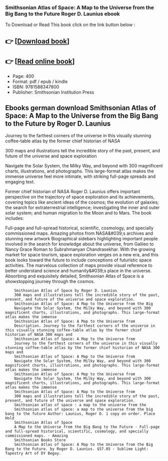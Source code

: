 ### Smithsonian Atlas of Space: A Map to the Universe from the Big Bang to the Future Roger D. Launius ebook

To Download or Read This book click on the link button below :

## 👉  [**[Download book](http://filesbooks.info/download.php?group=book&from=github.com&id=720603&lnk=1079 "Download book")**]

## 👉  [**[Read online book](http://filesbooks.info/download.php?group=book&from=github.com&id=720603&lnk=1079 "Read online book")**]


* Page: 400
* Format: pdf / epub / kindle
* ISBN: 9781588347800
* Publisher: Smithsonian Institution Press



## Ebooks german download Smithsonian Atlas of Space: A Map to the Universe from the Big Bang to the Future by Roger D. Launius



Journey to the farthest corners of the universe in this visually stunning coffee-table atlas by the former chief historian of NASA
 
 300 maps and illustrations tell the incredible story of the past, present, and future of the universe and space exploration
 
 Navigate the Solar System, the Milky Way, and beyond with 300 magnificent charts, illustrations, and photographs. This large-format atlas makes the immense universe feel more intimate, with striking full-page spreads and engaging text.
 
 Former chief historian of NASA Roger D. Launius offers important perspective on the trajectory of space exploration and its achievements, covering topics like ancient ideas of the cosmos; the evolution of galaxies; the search for extraterrestrial intelligence; investigating the inner and outer solar system; and human migration to the Moon and to Mars. The book includes:
 
 Full-page and full-spread historical, scientific, cosmology, and specially commissioned maps. Amazing photos from NASA&amp;#039;s archives and stunning new artwork Biographical sidebars highlighting important people involved in the search for knowledge about the universe, from Galileo to Nancy Grace Roman to Subrahmanyan Chandrasekhar. 
 With the growing market for space tourism, space exploration verges on a new era, and this book looks toward the future to include conceptions of futuristic space activities. The marvelous collection of maps provide visual reference to better understand science and humanity&amp;#039;s place in the universe. Absorbing and exquisitely detailed, Smithsonian Atlas of Space is a showstopping journey through the cosmos.


        Smithsonian Atlas of Space by Roger D. Launius
        300 maps and illustrations tell the incredible story of the past, present, and future of the universe and space exploration.
        Smithsonian Atlas of Space: A Map to the Universe from the Big
        Navigate the Solar System, the Milky Way, and beyond with 300 magnificent charts, illustrations, and photographs. This large-format atlas makes the immense 
        Smithsonian Atlas of Space: A Map to the Universe from
        Description. Journey to the farthest corners of the universe in this visually stunning coffee-table atlas by the former chief historian of NASA 300 maps and 
        Smithsonian Atlas of Space: A Map to the Universe from
        Journey to the farthest corners of the universe in this visually stunning coffee-table atlas by the former chief historian of NASA 300 maps and 
        Smithsonian Atlas of Space: A Map to the Universe from
        Navigate the Solar System, the Milky Way, and beyond with 300 magnificent charts, illustrations, and photographs. This large-format atlas makes the immense 
        Smithsonian Atlas of Space: A Map to the Universe from
        Navigate the Solar System, the Milky Way, and beyond with 300 magnificent charts, illustrations, and photographs. This large-format atlas makes the immense 
        Smithsonian Atlas of Space: A Map to the Universe from
        300 maps and illustrations tell the incredible story of the past, present, and future of the universe and space exploration.
        Smithsonian atlas of space : a map to the universe from the
        Smithsonian atlas of space: a map to the universe from the big bang to the future Author: Launius, Roger D. 1 copy on order. Place Hold 
        Smithsonian Atlas of Space
        A Map to the Universe from the Big Bang to the Future · Full-page and full-spread historical, scientific, cosmology, and specially commissioned maps. · Amazing 
        Smithsonian Books Store
        Smithsonian Atlas of Space: A Map to the Universe from the Big Bang to the Future. by Roger D. Launius. $57.85 · Sublime Light: Tapestry Art of DY Begay.
    




